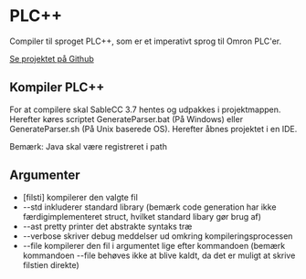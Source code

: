 # PLC++
Compiler til sproget PLC++, som er et imperativt sprog til Omron PLC'er.

[Se projektet på Github](https://github.com/sahb1239/PLC-)

## Kompiler PLC++
For at compilere skal SableCC 3.7 hentes og udpakkes i projektmappen. Herefter køres scriptet GenerateParser.bat (På Windows) eller GenerateParser.sh (På Unix baserede OS).
Herefter åbnes projektet i en IDE.

Bemærk: Java skal være registreret i path

## Argumenter
- [filsti] kompilerer den valgte fil
- --std inkluderer standard library (bemærk code generation har ikke færdigimplementeret struct, hvilket standard libary gør brug af)
- --ast pretty printer det abstrakte syntaks træ
- --verbose skriver debug meddelser ud omkring kompileringsprocessen
- --file kompilerer den fil i argumentet lige efter kommandoen (bemærk kommandoen --file behøves ikke at blive kaldt, da det er muligt at skrive filstien direkte)